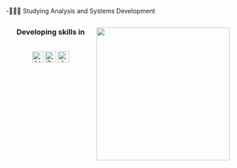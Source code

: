 -👨‍💻🚀 Studying Analysis and Systems Development

<h2></h2>

<div align="center">
  <img align="right" width="300" src="https://i2.wp.com/allhtaccess.info/wp-content/uploads/2018/03/programming.gif?fit=1281%2C716&ssl=1" /> 
</div>
<h3 align="center" color="red">Developing skills in</h3>
<br>
<div align="center">
  <img align="center" alt="html5" height="25" src="https://img.shields.io/badge/HTML5-E34F26?style=for-the-badge&logo=html5&logoColor=white">
  <img align="center" alt="Css" height="25" src="https://img.shields.io/badge/CSS3-1572B6?style=for-the-badge&logo=css3&logoColor=white">
  <img align="center" alt="JavaScript" height="25"src="https://img.shields.io/badge/JavaScript-323330?style=for-the-badge&logo=javascript&logoColor=F7DF1E">
  
</div>
<br>
